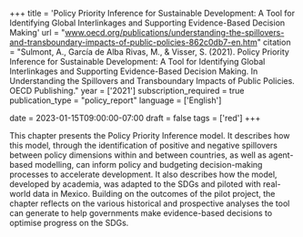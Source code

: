 +++
title = 'Policy Priority Inference for Sustainable Development: A Tool for Identifying Global Interlinkages and Supporting Evidence-Based Decision Making'
url = "www.oecd.org/publications/understanding-the-spillovers-and-transboundary-impacts-of-public-policies-862c0db7-en.htm"
citation = "Sulmont, A., García de Alba Rivas, M., &amp; Visser, S. (2021). Policy Priority Inference for Sustainable Development: A Tool for Identifying Global Interlinkages and Supporting Evidence-Based Decision Making. In Understanding the Spillovers and Transboundary Impacts of Public Policies. OECD Publishing."
year = ['2021']
subscription_required = true
publication_type = "policy_report"
language = ['English']


date = 2023-01-15T09:00:00-07:00
draft = false
tags = ['red']
+++

This chapter presents the Policy Priority Inference model. It describes how this model, through the identification of positive and negative spillovers between policy dimensions within and between countries, as well as agent- based modelling, can inform policy and budgeting decision-making processes to accelerate development. It also describes how the model, developed by academia, was adapted to the SDGs and piloted with real- world data in Mexico. Building on the outcomes of the pilot project, the chapter reflects on the various historical and prospective analyses the tool can generate to help governments make evidence-based decisions to optimise progress on the SDGs.